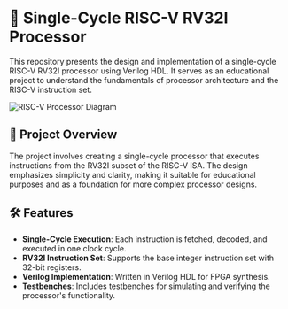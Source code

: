 # 🧠 Single-Cycle RISC-V RV32I Processor

This repository presents the design and implementation of a single-cycle RISC-V RV32I processor using Verilog HDL. It serves as an educational project to understand the fundamentals of processor architecture and the RISC-V instruction set.

![RISC-V Processor Diagram](https://bit-spinner.com/rv32i/rv32i-introduction)

## 🚀 Project Overview

The project involves creating a single-cycle processor that executes instructions from the RV32I subset of the RISC-V ISA. The design emphasizes simplicity and clarity, making it suitable for educational purposes and as a foundation for more complex processor designs.

## 🛠️ Features

- **Single-Cycle Execution**: Each instruction is fetched, decoded, and executed in one clock cycle.
- **RV32I Instruction Set**: Supports the base integer instruction set with 32-bit registers.
- **Verilog Implementation**: Written in Verilog HDL for FPGA synthesis.
- **Testbenches**: Includes testbenches for simulating and verifying the processor's functionality.


